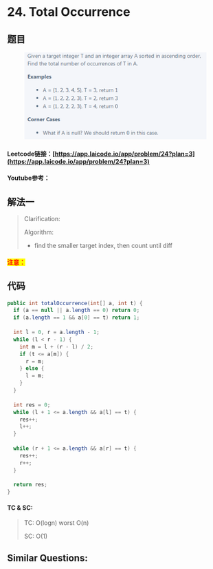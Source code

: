 # 24. Total Occurrence

## 题目

<figure><img src="../../.gitbook/assets/image (6).png" alt=""><figcaption></figcaption></figure>

#### Leetcode链接：[https://app.laicode.io/app/problem/24?plan=3](https://app.laicode.io/app/problem/24?plan=3)

#### Youtube参考：

## 解法一

> Clarification:&#x20;
>
> Algorithm:&#x20;
>
> * find the smaller target index, then count until diff

#### <mark style="color:red;">注意：</mark>

## 代码

```java
public int totalOccurrence(int[] a, int t) {
  if (a == null || a.length == 0) return 0;
  if (a.length == 1 && a[0] == t) return 1;
  
  int l = 0, r = a.length - 1;
  while (l < r - 1) {
    int m = l + (r - l) / 2;
    if (t <= a[m]) {
      r = m;
    } else {
      l = m;
    }
  }

  int res = 0;
  while (l + 1 <= a.length && a[l] == t) {
    res++;
    l++;
  }

  while (r + 1 <= a.length && a[r] == t) {
    res++;
    r++;
  }

  return res;
}
```

#### TC & SC:&#x20;

> TC: O(logn) worst O(n)
>
> SC: O(1)

## **Similar Questions:**&#x20;
